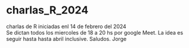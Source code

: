 # charlas_R_2024
charlas de R iniciadas enl 14 de febrero del 2024  
Se dictan todos los miercoles de 18 a 20 hs
por google Meet.  La idea es
seguir hasta hasta abril inclusive.
Saludos.  Jorge 
